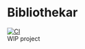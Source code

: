 # Bibliothekar
[![CI](https://github.com/MeilCli/Bibliothekar/actions/workflows/ci.yml/badge.svg?branch=master)](https://github.com/MeilCli/Bibliothekar/actions/workflows/ci.yml)  
WIP project
